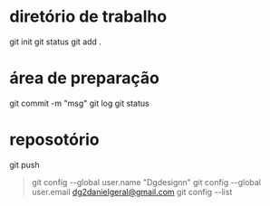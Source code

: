 # diretório de trabalho
git init
git status
git add .



# área de preparação
git commit -m "msg"
git log
git status

# reposotório
git push

>git config --global user.name "Dgdesignn"
>git config --global user.email dg2danielgeral@gmail.com
>git config --list
